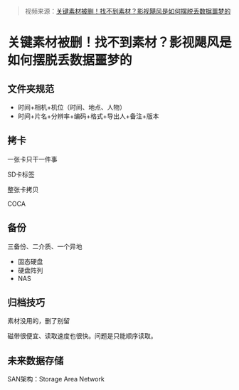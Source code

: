 > 视频来源：[关键素材被删！找不到素材？影视飓风是如何摆脱丢数据噩梦的](https://www.bilibili.com/video/BV1yA4y1U77y)

# 关键素材被删！找不到素材？影视飓风是如何摆脱丢数据噩梦的

## 文件夹规范

- 时间+相机+机位（时间、地点、人物）
- 时间+片名+分辨率+编码+格式+导出人+备注+版本



## 拷卡

一张卡只干一件事

SD卡标签

整张卡拷贝

COCA



## 备份

三备份、二介质、一个异地

- 固态硬盘
- 硬盘阵列
- NAS



## 归档技巧

素材没用的，删了别留

磁带很便宜、读取速度也很快。问题是只能顺序读取。



## 未来数据存储

SAN架构：Storage Area Network